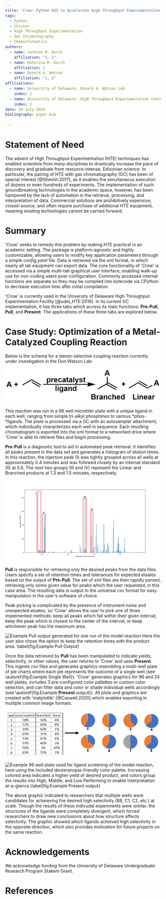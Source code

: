 ```yaml
---
title: 'Crow: Python GUI to Accelerate High Throughput Experimentation'
tags:
  - Python
  - tkinter
  - High Throughput Experimentation
  - Gas Chromatography
  - Cheminformatics
authors:
  - name: Jackson W. Burns
    affiliation: "1, 2"
  - name: Katerina M. Korch
    affiliation: 1
  - name: Donald A. Watson
    affiliation: "1, 2"
affiliations:
  - name: University of Delaware, Donald A. Watson Lab
    index: 1
  - name: University of Delaware  High Throughput Experimentation Center
    index: 2
date: 29 July 2020
bibliography: paper.bib

---
```


# Statement of Need

The advent of High Throughput Experimentation (HTE) techniques has enabled
scientists from many disciplines to drastically increase the pace of discovery and
graduate from resource-intense, Edisonian science. In particular, the pairing of HTE
with gas chromatography (GC) has been of special interest [@Shevlin:2017], as it enables
the simultaneous execution of dozens or even hundreds of experiments. The implementation 
of such groundbreaking technologies in the academic space, however, has been hampered
by the lack of automation in the retrieval, processing, and interpretation of data. 
Commercial solutions are prohibitively expensive, closed-source, and often require
purchase of additional HTE equipment, meaning existing technologies cannot be carried forward.

# Summary

'Crow' seeks to remedy this problem by making HTE practical in an academic setting.
The package is platform-agnostic and highly customizable, allowing users to modify
key application parameters through a simple *config.yaml* file. Data is retrieved
via the *xml* format, in which nearly all lab equipment can export data. The core functionality
of 'Crow' is accessed via a simple multi-tab graphical user interface, enabling walk-up
use for non-coding users post-configuration. Commonly accessed internal functions are separate
so they may be compiled into bytecode via CPython to decrease execution time after initial
compilation.

'Crow' is currently used in the University of Delaware High Throughput Experimentation Facility [@udel_HTE:2019].
In its current GC implementation, it has three tabs which access its main functions: 
**Pre-Pull**, **Pull**, and **Present**. The applications of these three tabs are explored below.

# Case Study: Optimization of a Metal-Catalyzed Coupling Reaction
Below is the schema for a stereo-selective coupling reaction currently under investigation
in the Don Watson Lab:

![Reaction schema of model reaction. \label{fig:Model Reaction Schema}](other/model_reaction_schema.png)

This reaction was run in a 96 well microtiter plate with a unique ligand in each well, ranging from simple
tri-alkyl phosphines to various *phos-*ligands. The plate is processed via a GC
with an autosampler attachment, which individually characterizes each well in sequence. Each resulting
chromatogram is exported into the *xml* format to a networked drive where 'Crow' is able to retrieve files
and begin processing.

**Pre-Pull** is a diagnostic tool to aid in automated peak retrieval. It identifies all peaks present
in the data set and generates a histogram of elution times. In this reaction, the injection peak (I) was tightly
grouped across all wells at approximately 0.4 minutes and was followed closely by an internal standard (II) at 0.5.
The next two groups (III and IV) represent the Linear and Branched products at 1.3 and 1.5 minutes, respectively.

![Example **Pre-Pull** output generated for one run of the model reaction. \label{fig:Example **Pre-Pull** Output}](other/example_prepull_output.png)

**Pull** is responsible for retrieving only the desired peaks from the data files. Users specify a set of
retention times and tolerances for expected eluates based on the output of **Pre-Pull**. The set of *xml*
files are then rapidly parsed, retrieving only some given value for peaks which the user requested,
in this case area. The resulting data is output to the universal *csv* format for easy manipulation in
the user's software of choice.

Peak picking is complicated by the presence of instrument noise and unexpected eluates, so 'Crow' allows
the user to pick one of three implemented methods: keep all peaks which fall within their given interval,
keep the peak which is closest to the center of the interval, or keep whichever peak has the maximum area.

![Example **Pull** output generated for one run of the model reaction Here the user also chose the option
to keep the retention times with the product area. \label{fig:Example **Pull** Output}](other/example_pull_output.png)

Once the data retrieved by **Pull** has been manipulated to indicate yields, selectivity, or other values,
the user returns to 'Crow' and uses **Present**. This ingests *csv* files and generates graphics resembling
a multi-well plate of pie charts where each pie represents the outcome of a single well (see \autoref{fig:Example Single Well}). 'Crow' generates
graphics for 96 and 24 well plates, includes 3 pre-configured color pallattes or custom color selection, and
can filter data and color or shade individual wells accordingly (see \autoref{fig:Example **Present** output}).
All plots and graphics are created with 'matplotlib' [@Caswell:2020] which enables exporting in multiple common
image formats.

![Example of how tabulated reaction outcomes are more easily interpreted in graphical form. \label{fig:Example Single Well}](other/example_single_well.png)

![Example 96 well plate used for ligand screening of the model reaction, here using the included 
deuteranopia-friendly color palette. Increasing colored area indicates a higher yield of desired product,
and colors group the results into *High*, *Middle*, and *Low Performing* to enable interpretation
at-a-glance.\label{fig:Example **Present** output}](other/example_present_output.png)

The above graphic indicated to researchers that multiple wells were candidates for acheieving the desired
high selectivity (B8, C1, C2, etc.) at scale. Though the results of these indivudal experiments were similar,
the structures of the ligands were completely divergent, which forced researchers to draw new conclusions
about how structure affects selectivity. The graphic showed which ligands achieved high selectivity in the
opposite direction, which also provides motivation for future projects on the same reaction.

# Acknowledgements

We acknowledge funding from the University of Delaware Undergraduate Research Program Stakem Grant.

# References
